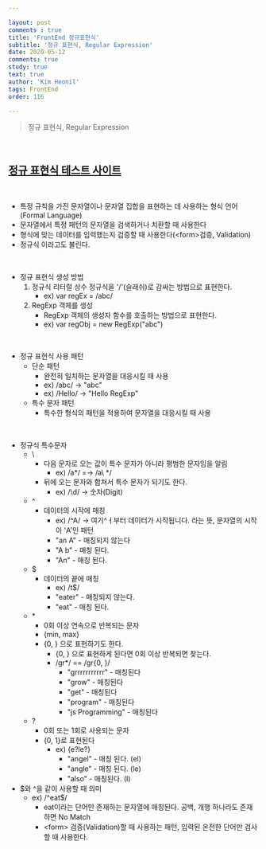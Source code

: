```yaml
---

layout: post
comments : true
title: 'FrontEnd 정규표현식'
subtitle: '정규 표현식, Regular Expression'
date: 2020-05-12
comments: true
study: true
text: true
author: 'Kim Heonil'
tags: FrontEnd
order: 116

---
```


> 정규 표현식, Regular Expression

<br>

## [정규 표현식 테스트 사이트](https://regexr.com/)

<br>

- 특정 규칙을 가진 문자열이나 문자열 집합을 표현하는 데 사용하는 형식 언어(Formal Language)
- 문자열에서 특정 패턴의 문자열을 검색하거나 치환할 때 사용한다
- 형식에 맞는 데이터를 입력했는지 검증할 때 사용한다(&lt;form>검증, Validation)
- 정규식 이라고도 불린다.

<br>

- 정규 표현식 생성 방법
  1. 정규식 리터럴 상수 정규식을 '/'(슬래쉬)로 감싸는 방법으로 표현한다.
     - ex) var regEx = /abc/
  2. RegExp 객체를 생성
     - RegExp 객체의 생성자 함수를 호출하는 방법으로 표현한다.
     - ex) var regObj = new RegExp("abc")

<br>

- 정규 표현식 사용 패턴
  - 단순 패턴
    - 완전히 일치하는 문자열을 대응시킬 때 사용
    - ex) /abc/ -> "abc"
    - ex) /Hello/ -> "Hello RegExp"
  - 특수 문자 패턴
    - 특수한 형식의 패턴을 적용하여 문자열을 대응시킬 때 사용

<br>

- 정규식 특수문자
  - \
    - 다음 문자로 오는 값이 특수 문자가 아니라 평범한 문자임을 알림
      - ex) /a&#42;/ =-> /a\ &#42;/
    - 뒤에 오는 문자와 합쳐서 특수 문자가 되기도 한다.
      - ex) /\d/ -> 숫자(Digit)
  - &#94;
    - 데이터의 시작에 매칭
      - ex) /^A/ -> 여기^ㅓ부터 데이터가 시작됩니다. 라는 뜻, 문자열의 시작이 'A'인 패턴
      - "an A" - 매칭되지 않는다
      - "A b" - 매칭 된다.
      - "An" - 매칭 된다.
  - $
    - 데이터의 끝에 매칭
      - ex) /t$/
      - "eater" - 매칭되지 않는다.
      - "eat" - 매칭 된다.
  - &#42;
    - 0회 이상 연속으로 반복되는 문자
    - {min, max}
    - {0, } 으로 표현하기도 한다.
      - {0, } 으로 표현하게 된다면 0회 이상 반복되면 찾는다.
      - /gr*/ == /gr{0, }/
        - "grrrrrrrrrrr" - 매칭된다
        - "grow" - 매칭된다
        - "get" - 매칭된다
        - "program" - 매칭된다
        - "js Programming" - 매칭된다
  - ?
    - 0회 또는 1회로 사용되는 문자
    - {0, 1}로 표현된다
      - ex) {e?le?}
        - "angel" - 매칭 된다. (el)
        - "angle" - 매칭 된다. (le)
        - "also" - 매칭된다. (l)
- $와 ^을 같이 사용할 때 의미
  - ex) /^eat$/
    - eat이라는 단어만 존재하는 문자열에 매칭된다. 공백, 개행 하나라도 존재하면 No Match
    - &lt;form> 검증(Validation)할 때 사용하는 패턴, 입력된 온전한 단어만 검사할 때 사용한다.

<br><br>